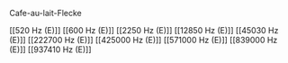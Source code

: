 

Cafe-au-lait-Flecke

[[520 Hz (E)]]
[[600 Hz (E)]]
[[2250 Hz (E)]]
[[12850 Hz (E)]]
[[45030 Hz (E)]]
[[222700 Hz (E)]]
[[425000 Hz (E)]]
[[571000 Hz (E)]]
[[839000 Hz (E)]]
[[937410 Hz (E)]]